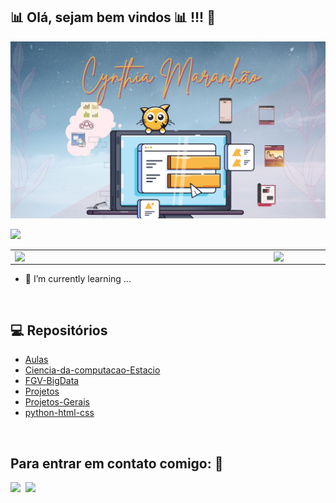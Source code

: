 ## 📊 Olá, sejam bem vindos 📊 !!! :wave: 

<img src="Images/banner.png" size=80%>
    
![](https://komarev.com/ghpvc/?username=CynthiaMaranhao&color=C1374E&style=plastic)

<center>
<table>
    <tr>
        <td><img width="400px" align="left" src="https://github-readme-stats.vercel.app/api/top-langs/?username=CynthiaMaranhao&hide=html&layout=compact&theme=buefy" /></td>
        <td><img width="495px" align="left" src="https://github-readme-stats.vercel.app/api?username=CynthiaMaranhao&theme=buefy"/></td>
    </tr>   
</table>
</center> 

- 🌱 I’m currently learning ...
</br>

    
## 💻 Repositórios 
- <a href="https://github.com/CynthiaMaranhao/Aulas">Aulas</a> </br>   
- <a href="https://github.com/CynthiaMaranhao/Ciencia-da-computacao-Estacio">Ciencia-da-computacao-Estacio</a> </br>   
- <a href="https://github.com/CynthiaMaranhao/FGV-BigData">FGV-BigData</a> </br>   
- <a href="https://github.com/CynthiaMaranhao/Projetos">Projetos</a> </br>   
- <a href="https://github.com/CynthiaMaranhao/Projetos-Gerais">Projetos-Gerais</a> </br>   
- <a href="https://github.com/CynthiaMaranhao/python-html-css">python-html-css</a> </br>   

</br>

## Para entrar em contato comigo: 📱 
<a href="https://www.linkedin.com/in/CynthiaMaranhao/">
  <img align="left" width="24px" src="https://cdn.jsdelivr.net/npm/simple-icons@v3/icons/linkedin.svg"  />
<a href="mailto:mailtomecynthia.maranhao@gmail.com">
  <img align="left" width="26px" src="https://cdn.jsdelivr.net/npm/simple-icons@v3/icons/gmail.svg" />
</a>
   </br> 
